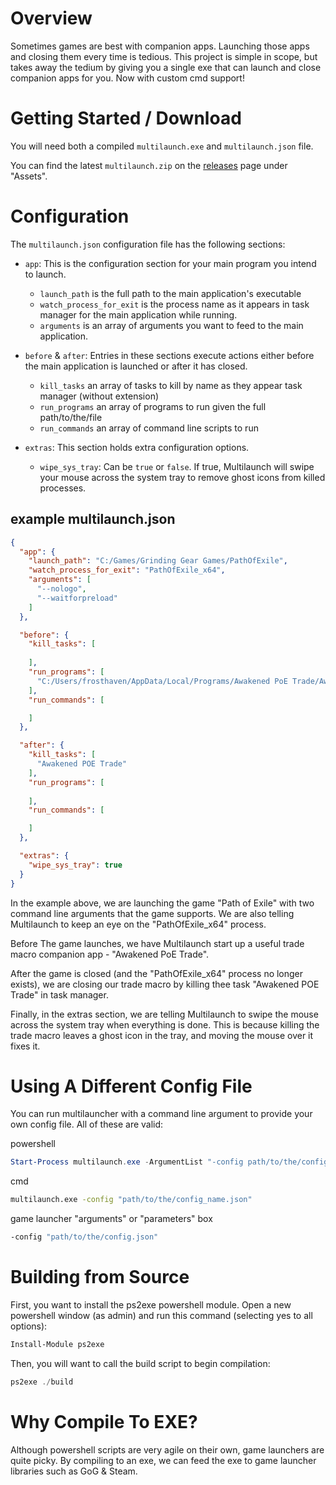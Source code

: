 # Overview

Sometimes games are best with companion apps. Launching those apps and closing them every time is tedious. This project is simple in scope, but takes away the tedium by giving you a single exe that can launch and close companion apps for you. Now with custom cmd support!

# Getting Started / Download
You will need both a compiled `multilaunch.exe` and `multilaunch.json` file.

You can find the latest `multilaunch.zip` on the [releases](https://github.com/Frosthaven/multilauncher/releases) page under "Assets".

# Configuration
The `multilaunch.json` configuration file has the following sections:

* `app`: This is the configuration section for your main program you intend to launch.
  * `launch_path` is the full path to the main application's executable
  * `watch_process_for_exit` is the process name as it appears in task manager for the main application while running.
  * `arguments` is an array of arguments you want to feed to the main application.

* `before` & `after`: Entries in these sections execute actions either before the main application is launched or after it has closed.
  * `kill_tasks` an array of tasks to kill by name as they appear task manager (without extension)
  * `run_programs` an array of programs to run given the full path/to/the/file
  * `run_commands` an array of command line scripts to run

* `extras`: This section holds extra configuration options.
  * `wipe_sys_tray`: Can be `true` or `false`. If true, Multilaunch will swipe your mouse across the system tray to remove ghost icons from killed processes.

## example multilaunch.json
```json
{
  "app": {
    "launch_path": "C:/Games/Grinding Gear Games/PathOfExile",
    "watch_process_for_exit": "PathOfExile_x64",
    "arguments": [
      "--nologo",
      "--waitforpreload"
    ]
  },

  "before": {
    "kill_tasks": [
			
    ],
    "run_programs": [
      "C:/Users/frosthaven/AppData/Local/Programs/Awakened PoE Trade/Awakened PoE Trade"
    ],
    "run_commands": [

    ]
  },

  "after": {
    "kill_tasks": [
      "Awakened POE Trade"
    ],
    "run_programs": [
			
    ],
    "run_commands": [

    ]
  },

  "extras": {
    "wipe_sys_tray": true
  }
}
```

In the example above, we are launching the game "Path of Exile" with two command line arguments that the game supports. We are also telling Multilaunch to keep an eye on the "PathOfExile_x64" process.

Before The game launches, we have Multilaunch start up a useful trade macro companion app - "Awakened PoE Trade".

After the game is closed (and the "PathOfExile_x64" process no longer exists), we are closing our trade macro by killing thee task "Awakened POE Trade" in task manager.

Finally, in the extras section, we are telling Multilaunch to swipe the mouse across the system tray when everything is done. This is because killing the trade macro leaves a ghost icon in the tray, and moving the mouse over it fixes it.


# Using A Different Config File

You can run multilauncher with a command line argument to provide your own config file. All of these are valid:

powershell
```ps1
Start-Process multilaunch.exe -ArgumentList "-config path/to/the/config_name.json"
```

cmd
```cmd
multilaunch.exe -config "path/to/the/config_name.json"
```

game launcher "arguments" or "parameters" box
```cmd
-config "path/to/the/config.json"
```

# Building from Source
First, you want to install the ps2exe powershell module. Open a new powershell window (as admin) and run this command (selecting yes to all options):

```ps1
Install-Module ps2exe
```

Then, you will want to call the build script to begin compilation:

```ps1
ps2exe ./build
```

# Why Compile To EXE?
Although powershell scripts are very agile on their own, game launchers are quite picky. By compiling to an exe, we can feed the exe to game launcher libraries such as GoG & Steam.
